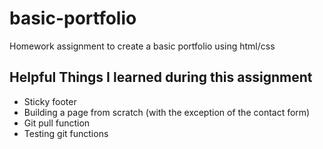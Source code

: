 # basic-portfolio
Homework assignment to create a basic portfolio using html/css

## Helpful Things I learned during this assignment
* Sticky footer
* Building a page from scratch (with the exception of the contact form)
* Git pull function
* Testing git functions
